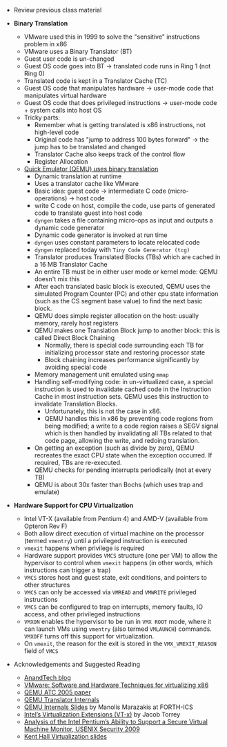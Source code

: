 * Review previous class material
* **Binary Translation**
    * VMware used this in 1999 to solve the "sensitive" instructions problem in x86
    * VMware uses a Binary Translator (BT)
    * Guest user code is un-changed
    * Guest OS code goes into BT -> translated code runs in Ring 1 (not Ring 0)
    * Translated code is kept in a Translator Cache (TC)
    * Guest OS code that manipulates hardware -> user-mode code that manipulates virtual hardware
    * Guest OS code that does privileged instructions -> user-mode code + system calls into host OS
    * Tricky parts:
        * Remember what is getting translated is x86 instructions, not high-level code
        * Original code has "jump to address 100 bytes forward" -> the jump has to be translated and changed
        * Translator Cache also keeps track of the control flow
        * Register Allocation
    * [Quick Emulator (QEMU) uses binary translation](http://archives.cse.iitd.ernet.in/~sbansal/csl862-virt/2010/readings/bellard.pdf)
        * Dynamic translation at runtime
        * Uses a translator cache like VMware
        * Basic idea: guest code -> intermediate C code
          (micro-operations) -> host code
        * write C code on host, compile the code, use parts of
          generated code to translate guest into host code
        * `dyngen` takes a file containing micro-ops as input and
          outputs a dynamic code generator
        * Dynamic code generator is invoked at run time 
        * `dyngen` uses constant parameters to locate relocated code
        * `dyngen` replaced today with `Tiny Code Generator (tcg)`
        * Translator produces Translated Blocks (TBs) which are cached
          in a 16 MB Translator Cache
        * An entire TB must be in either user mode or kernel mode:
          QEMU doesn't mix this
        * After each translated basic block is executed, QEMU uses the
          simulated Program Counter (PC) and other cpu state
          information (such as the CS segment base value) to find the
          next basic block.
        * QEMU does simple register allocation on the host: usually
          memory, rarely host registers
        * QEMU makes one Translation Block jump to another block: this
          is called Direct Block Chaining
          * Normally, there is special code surrounding each TB for
            initializing processor state and restoring processor state
          * Block chaining increases performance significantly by
            avoiding special code
        * Memory management unit emulated using `mmap`
        * Handling self-modifying code: in un-virtualized case, a
          special instruction is used to invalidate cached code in the
          Instruction Cache in most instruction sets. QEMU uses this
          instruction to invalidate Translation Blocks. 
          * Unfortunately, this is not the case in x86.
          * QEMU handles this in x86 by preventing code regions from
                being modified; a write to a code region raises a SEGV
                signal which is then handled by invalidating all TBs
                related to that code page, allowing the write, and
                redoing translation.
        * On getting an exception (such as divide by zero), QEMU
          recreates the exact CPU state when the exception
          occurred. If required, TBs are re-executed.
        * QEMU checks for pending interrupts periodically (not at
          every TB) 
        * QEMU is about 30x faster than Bochs (which uses trap and emulate)
* **Hardware Support for CPU Virtualization**
    * Intel VT-X (available from Pentium 4) and AMD-V (available from
      Opteron Rev F)
    * Both allow direct execution of virtual machine on the processor
      (termed `vmentry`) until a privileged instruction is executed
    * `vmexit` happens when privilege is required
    * Hardware support provides `VMCS` structure (one per VM) to
      allow the hypervisor to control when `vmexit` happens (in other
      words, which instructions can trigger a trap)
    * `VMCS` stores host and guest state, exit conditions, and
      pointers to other structures
    * `VMCS` can only be accessed via `VMREAD` and `VMWRITE`
      privileged instructions
    * `VMCS` can be configured to trap on interrupts, memory faults,
      IO access, and other privileged instructions
    * `VMXON` enables the hypervisor to be run in `VMX ROOT` mode,
      where it can launch VMs using `vmentry` (also termed `VMLAUNCH`)
      commands. `VMXOFF` turns off this support for virtualization.
    * On `vmexit`, the reason for the exit is stored in the
      `VMX_VMEXIT_REASON` field of `VMCS`

* Acknowledgements and Suggested Reading
    * [AnandTech blog](https://www.anandtech.com/show/2480/4)
    * [VMware: Software and Hardware Techniques for virtualizing x86](https://www.vmware.com/content/dam/digitalmarketing/vmware/en/pdf/techpaper/software_hardware_tech_x86_virt.pdf)
    * [QEMU ATC 2005
      paper](http://archives.cse.iitd.ernet.in/~sbansal/csl862-virt/2010/readings/bellard.pdf)
    * [QEMU Translator Internals](https://people.redhat.com/pbonzini/qemu-test-doc/_build/html/topics/Translator-Internals.html)
    * [QEMU Internals
      Slides](https://www.csd.uoc.gr/~hy428/reading/qemu-internals-slides-may6-2014.pdf)
      by Manolis Marazakis at FORTH-ICS
    * [Intel’s Virtualization Extensions (VT-x)](https://www.cs.dartmouth.edu/~sergey/cs258/2014/TorreyGuestLecture-Hypervors.pdf) by Jacob Torrey
    * [Analysis of the Intel Pentium’s Ability to Support a
Secure Virtual Machine Monitor, USENIX Security 2009](https://www.usenix.org/legacy/publications/library/proceedings/sec2000/full_papers/robin/robin.pdf)
   * [Kent Hall Virtualization slides](https://cs4118.github.io/www/2023-1/lect/virtualization_lecture.pdf)
